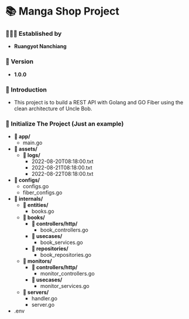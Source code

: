 <h1>📚 Manga Shop Project</h1>
<h3>🧑🏼‍💻 Established by</h3>
<ul>
    <li><strong>Ruangyot Nanchiang</strong></li>
</ul>

<h3>🚀 Version</h3>
<ul>
    <li><strong>1.0.0</strong></li>
</ul>

<h3>📃 Introduction</h3>
<ul>
    <li>This project is to build a REST API with Golang and GO Fiber using the clean architecture of Uncle Bob.</li>
</ul>

<h3>🔩 Initialize The Project (Just an example)</h3>
<ul>
    <li><strong>📂 app/</strong>
        <ul>
            <li>main.go</li>
        </ul>
    </li>
    <li><strong>📂 assets/</strong>
        <ul>
            <li><strong>📂 logs/</strong>
                <ul>
                    <li>2022-08-20T08:18:00.txt</li>
                    <li>2022-08-21T08:18:00.txt</li>
                    <li>2022-08-22T08:18:00.txt</li>
                </ul>
            </li>
        </ul>
    </li>
    <li><strong>📂 configs/</strong>
        <ul>
            <li>configs.go</li>
            <li>fiber_configs.go</li>
        </ul>
    </li>
    <li><strong>📂 internals/</strong>
        <ul>
            <li><strong>📂 entities/</strong>
                <ul>
                    <li>books.go</li>
                </ul>
            </li>
        </ul>
        <ul>
            <li><strong>📂 books/</strong>
                <ul>
                    <li><strong>📂 controllers/http/</strong>
                        <ul>
                            <li> book_controllers.go</li>
                        </ul>
                    </li>
                    <li><strong>📂 usecases/</strong>
                        <ul>
                            <li>book_services.go</li>
                        </ul>
                    </li>
                    <li><strong>📂 repositories/</strong>
                        <ul>
                            <li>book_repositories.go</li>
                        </ul>
                    </li>
                </ul>
            </li>
        </ul>
        <ul>
            <li><strong>📂 monitors/</strong>
                <ul>
                    <li><strong>📂 controllers/http/</strong>
                        <ul>
                            <li>monitor_controllers.go</li>
                        </ul>
                    </li>
                    <li><strong>📂 usecases/</strong>
                        <ul>
                            <li>monitor_services.go</li>
                        </ul>
                    </li>
                </ul>
            </li>
        </ul>
        <ul>
            <li><strong>📂 servers/</strong>
                <ul>
                    <li>handler.go</li>
                    <li>server.go</li>
                </ul>
            </li>
        </ul>
    </li>
    <li>.env</li>
</ul>